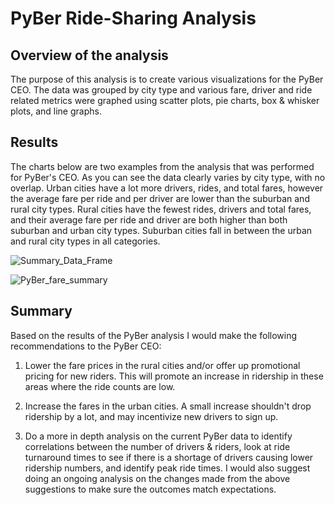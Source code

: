 # PyBer Ride-Sharing Analysis

## Overview of the analysis
The purpose of this analysis is to create various visualizations for the PyBer CEO. The data was grouped by city type and various fare, driver and ride related metrics were graphed using scatter plots, pie charts, box & whisker plots, and line graphs. 

## Results
The charts below are two examples from the analysis that was performed for PyBer's CEO. As you can see the data clearly varies by city type, with no overlap. Urban cities have a lot more drivers, rides, and total fares, however the average fare per ride and per driver are lower than the suburban and rural city types.  Rural cities have the fewest rides, drivers and total fares, and their average fare per ride and driver are both higher than both suburban and urban city types.  Suburban cities fall in between the urban and rural city types in all categories.


![Summary_Data_Frame](https://user-images.githubusercontent.com/90863226/139502626-9fce7214-d5b7-472e-9989-446864815875.png)


![PyBer_fare_summary](https://user-images.githubusercontent.com/90863226/139502659-faa9a423-007d-4f6a-85d4-589cb2309e24.png)

## Summary
Based on the results of the PyBer analysis I would make the following recommendations to the PyBer CEO:
  1. Lower the fare prices in the rural cities and/or offer up promotional pricing for new riders.  This will promote an increase in ridership in these areas where the ride counts are low.

  2. Increase the fares in the urban cities. A small increase shouldn't drop ridership by a lot, and may incentivize new drivers to sign up.

  3. Do a more in depth analysis on the current PyBer data to identify correlations between the number of drivers & riders, look at ride turnaround times to see if there is a shortage of drivers causing lower ridership numbers, and identify peak ride times.  I would also suggest doing an ongoing analysis on the changes made from the above suggestions to make sure the outcomes match expectations.
